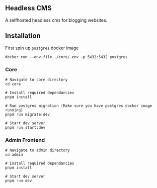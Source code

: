## Headless CMS

A selfhosted headless cms for blogging websites. 


## Installation

First spin up `postgres` docker image

```
docker run --env-file ./core/.env -p 5432:5432 postgres
```

### Core

```
# Navigate to core directory
cd core

# Install required dependancies
pnpm install

# Run postgres migration (Make sure you have postgres docker image running)
pnpm run migrate:dev

# Start dev server
pnpm run start:dev
```

### Admin Frontend

```
# Navigate to admin directory
cd admin

# Install required dependancies
pnpm install

# Start dev server
pnpm run dev
```

